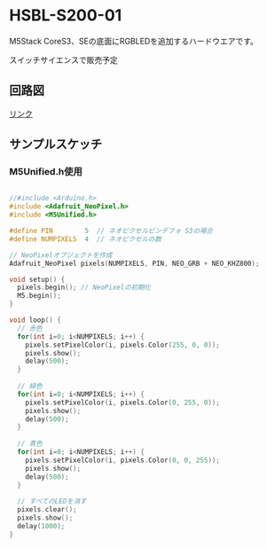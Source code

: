 # HSBL-S200-01

M5Stack CoreS3、SEの底面にRGBLEDを追加するハードウエアです。  

スイッチサイエンスで販売予定  

## 回路図
[リンク](https://github.com/HSBL-ko-gyo/HSBL-S200-01/tree/main/ElectricCircuit)

## サンプルスケッチ

### M5Unified.h使用

```cpp

//#include <Arduino.h>
#include <Adafruit_NeoPixel.h>
#include <M5Unified.h>

#define PIN        5  // ネオピクセルピンデフォ S3の場合
#define NUMPIXELS  4  // ネオピクセルの数

// NeoPixelオブジェクトを作成
Adafruit_NeoPixel pixels(NUMPIXELS, PIN, NEO_GRB + NEO_KHZ800);

void setup() {
  pixels.begin(); // NeoPixelの初期化
  M5.begin();
}

void loop() {
  // 赤色
  for(int i=0; i<NUMPIXELS; i++) {
    pixels.setPixelColor(i, pixels.Color(255, 0, 0));
    pixels.show();
    delay(500);
  }
  
  // 緑色
  for(int i=0; i<NUMPIXELS; i++) {
    pixels.setPixelColor(i, pixels.Color(0, 255, 0));
    pixels.show();
    delay(500);
  }
  
  // 青色
  for(int i=0; i<NUMPIXELS; i++) {
    pixels.setPixelColor(i, pixels.Color(0, 0, 255));
    pixels.show();
    delay(500);
  }
  
  // すべてのLEDを消す
  pixels.clear();
  pixels.show();
  delay(1000);
}

```

